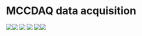 #  MCCDAQ data acquisition

<img src="https://img.shields.io/pypi/v/DataAcquisition?style=flat-square"/><img src="https://img.shields.io/pypi/format/QZFM?style=flat-square"/> <img src="https://img.shields.io/github/languages/top/ucn-triumf/QZFM?style=flat-square"/>
<img src="https://img.shields.io/github/languages/code-size/ucn-triumf/QZFM?style=flat-square"/> <img src="https://img.shields.io/pypi/l/QZFM?style=flat-square"/><img src="https://img.shields.io/github/last-commit/ucn-triumf/QZFM?style=flat-square"/>
